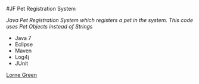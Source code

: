 #JF Pet Registration System

*Java Pet Registration System which registers a pet in the system.
This code uses Pet Objects instead of Strings*

* Java 7
* Eclipse
* Maven
* Log4j
* JUnit

[Lorne Green](https://github.com/Greenster)
